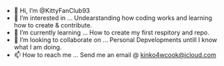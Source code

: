 - 👋 Hi, I’m @KittyFanClub93
- 👀 I’m interested in ... Undearstanding how coding works and learning how to create & contribute.  
- 🌱 I’m currently learning ... How to create my first respitory and repo.
- 💞️ I’m looking to collaborate on ... Personal Depvelopments untill I know what I am doing.
- 📫 How to reach me ... Send me an email @ kinko4wcook@icloud.com

<!---
KittyFanClub93/KittyFanClub93 is a ✨ special ✨ repository because its `README.md` (this file) appears on your GitHub profile.
You can click the Preview link to take a look at your changes.
--->
